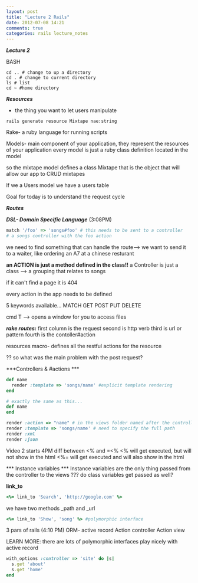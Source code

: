 ```yaml
---
layout: post
title: "Lecture 2 Rails"
date: 2012-07-08 14:21
comments: true
categories: rails lecture_notes
---
```


***Lecture 2***

BASH
```
cd .. # change to up a directory
cd . # change to current directory
ls # list
cd ~ #home directory
```

___Resources___
- the thing you want to let users manipulate
```
rails generate resource Mixtape nae:string
```

Rake-
a ruby language for running scripts

Models-
main component of your application, they represent the resources of your application
every model is just a ruby class definition located in the model

so the mixtape model defines a class Mixtape that is the object that will allow our app to CRUD mixtapes

If we a Users model we have a users table

Goal for today is to understand the request cycle

***Routes***

***DSL- Domain Specific Language*** (3:08PM)
``` ruby
match '/foo' => 'songs#foo' # this needs to be sent to a controller
# a songs controller with the foo action
```
we need to find something that can handle the route--> we want to send it to a waiter, like ordering an A7 at a chinese resturant

**an ACTION is just a method defined in the class!!**
a Controller is just a class --> a grouping that relates to songs

if it can't find a page it is 404

every action in the app needs to be defined

5 keywords available...
MATCH
GET
POST 
PUT
DELETE

cmd T --> opens a window for you to access files

***rake routes:***
first column is the request
second is http verb
third is url or pattern
fourth is the contoller#action

resources macro- defines all the restful actions for the resource

?? so what was the main problem with the post request?

***Controllers & \#actions ***

``` ruby e.g. of actions in the Songs controller
def name 
  render :template => 'songs/name' #explicit template rendering
end

# exactly the same as this...
def name
end
```

``` ruby Renders
render :action => "name" # in the views folder named after the controller
render :template => 'songs/name' # need to specify the full path
render :xml
render :json
```

Video 2 starts 4PM
diff between <% and =<% 
<% will get executed, but will not show in the html
<%= will get executed and will also show in the html

*** Instance variables ***
Instance variables are the only thing passed from the controller to the views
??? do class variables get passed as well?

**link_to**
``` ruby
<%= link_to 'Search', 'http://google.com' %>
```
we have two methods _path and _url

``` ruby e.g. of link_to
<%= link_to 'Show', 'song' %> #polymorphic interface 
```

3 pars of rails (4:10 PM)
ORM- active record
Action controller
Action view

LEARN MORE: there are lots of polymorphic interfaces play nicely with active record

``` ruby automatic routing with namespacing with_options
with_options :controller => 'site' do |s|
  s.get 'about'
  s.get 'home'
end
```